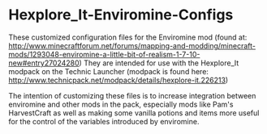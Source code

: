 Hexplore_It-Enviromine-Configs
==============================

These customized configuration files for the Enviromine mod (found at: http://www.minecraftforum.net/forums/mapping-and-modding/minecraft-mods/1293048-enviromine-a-little-bit-of-realism-1-7-10-new#entry27024280)
They are intended for use with the Hexplore_It modpack on the Technic Launcher (modpack is found here: http://www.technicpack.net/modpack/details/hexplore-it.226213)

The intention of customizing these files is to increase integration between enviromine and other mods in the pack, especially mods like Pam's HarvestCraft as well as making some vanilla potions and items more useful for the control of the variables introduced by enviromine.


